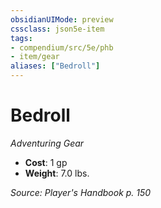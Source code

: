 ```yaml
---
obsidianUIMode: preview
cssclass: json5e-item
tags:
- compendium/src/5e/phb
- item/gear
aliases: ["Bedroll"]
---
```

# Bedroll
*Adventuring Gear*  

- **Cost**: 1 gp
- **Weight**: 7.0 lbs.

*Source: Player's Handbook p. 150*